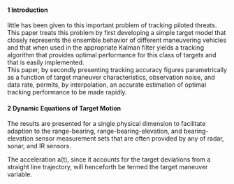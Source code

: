 #### 1 Introduction
little has been given to this important problem of tracking piloted threats. 
This paper treats this problem by first developing a simple target model that closely represents the ensemble behavior of different maneuvering vehicles and that when used in the appropriate Kalman filter yields a tracking algorithm that provides optimal performance for this class of targets and that is easily implemented.  
This paper, by secondly presenting tracking accuracy figures parametrically as a function of target maneuver characteristics, observation noise, and data rate, permits, by interpolation, an accurate estimation of optimal tracking performance to be made rapidly. 
#### 2 Dynamic Equations of Target Motion
The results are presented for a single physical dimension to facilitate adaption to the range-bearing, range-bearing-elevation,
and bearing-elevation sensor measurement sets that are often provided by any of radar, sonar, and IR sensors.  

The acceleration a(t), since it accounts for the target deviations from a straight line trajectory, will henceforth be termed the target maneuver variable.   
